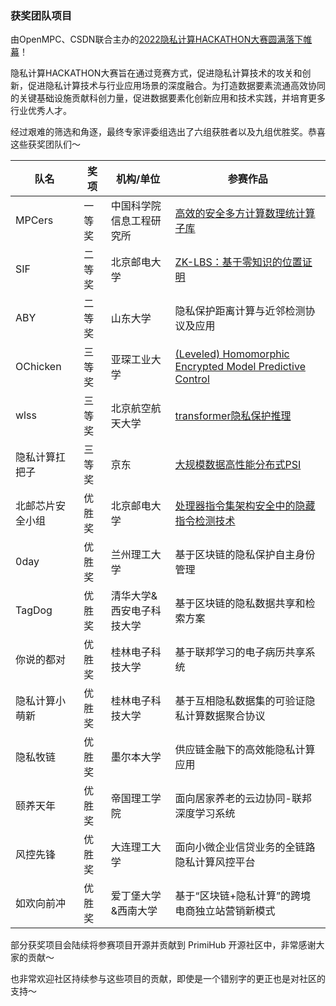 ### 获奖团队项目

由OpenMPC、CSDN联合主办的[2022隐私计算HACKATHON大赛圆满落下帷幕](https://mp.weixin.qq.com/s/0UINaDxnC14GZucZGtLXqw)！

隐私计算HACKATHON大赛旨在通过竞赛方式，促进隐私计算技术的攻关和创新，促进隐私计算技术与行业应用场景的深度融合。为打造数据要素流通高效协同的关键基础设施贡献科创力量，促进数据要素化创新应用和技术实践，并培育更多行业优秀人才。

经过艰难的筛选和角逐，最终专家评委组选出了六组获胜者以及九组优胜奖。恭喜这些获奖团队们～

| 队名             | 奖项   | 机构/单位                 | 参赛作品                                                 |
| ---------------- | ------ | ------------------------- | -------------------------------------------------------- |
| MPCers           | 一等奖 | 中国科学院信息工程研究所  | [高效的安全多方计算数理统计算子库](MeteorLib/README.md)                         |
| SIF              | 二等奖 | 北京邮电大学              | [ZK-LBS：基于零知识的位置证明](ZKLBS/README.md)                             |
| ABY              | 二等奖 | 山东大学                  | 隐私保护距离计算与近邻检测协议及应用                     |
| OChicken         | 三等奖 | 亚琛工业大学              | [(Leveled) Homomorphic Encrypted Model Predictive Control](https://github.com/OChicken/HECTR/blob/main/README.md) |
| wlss             | 三等奖 | 北京航空航天大学          | [transformer隐私保护推理](PPT/README.md)                                  |
| 隐私计算扛把子   | 三等奖 | 京东                      | [大规模数据高性能分布式PSI](ray_psi/README.md)                                |
| 北邮芯片安全小组 | 优胜奖 | 北京邮电大学              | [处理器指令集架构安全中的隐藏指令检测技术](InstructionTest/README.md)                |
| 0day             | 优胜奖 | 兰州理工大学              | 基于区块链的隐私保护自主身份管理                         |
| TagDog           | 优胜奖 | 清华大学&西安电子科技大学 | 基于区块链的隐私数据共享和检索方案                       |
| 你说的都对       | 优胜奖 | 桂林电子科技大学          | 基于联邦学习的电子病历共享系统                           |
| 隐私计算小萌新   | 优胜奖 | 桂林电子科技大学          | 基于互相隐私数据集的可验证隐私计算数据聚合协议           |
| 隐私牧链         | 优胜奖 | 墨尔本大学                | 供应链金融下的高效能隐私计算应用                         |
| 颐养天年         | 优胜奖 | 帝国理工学院              | 面向居家养老的云边协同-联邦深度学习系统                  |
| 风控先锋         | 优胜奖 | 大连理工大学              | 面向小微企业信贷业务的全链路隐私计算风控平台             |
| 如欢向前冲       | 优胜奖 | 爱丁堡大学&西南大学       | 基于“区块链+隐私计算”的跨境电商独立站营销新模式          |

部分获奖项目会陆续将参赛项目开源并贡献到 PrimiHub 开源社区中，非常感谢大家的贡献～

也非常欢迎社区持续参与这些项目的贡献，即使是一个错别字的更正也是对社区的支持～
